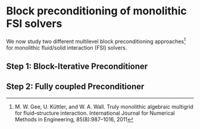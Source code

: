 # Block preconditioning of monolithic FSI solvers

We now study two different multilevel block preconditioning approaches[^1] for monolithic fluid/solid interaction (FSI) solvers.

## Step 1: Block-Iterative Preconditioner

## Step 2: Fully coupled Preconditioner

[^1]: M. W. Gee, U. Küttler, and W. A. Wall. Truly monolithic algebraic multigrid for fluid–structure interaction. International Journal for Numerical Methods in Engineering, 85(8):987–1016, 2011
